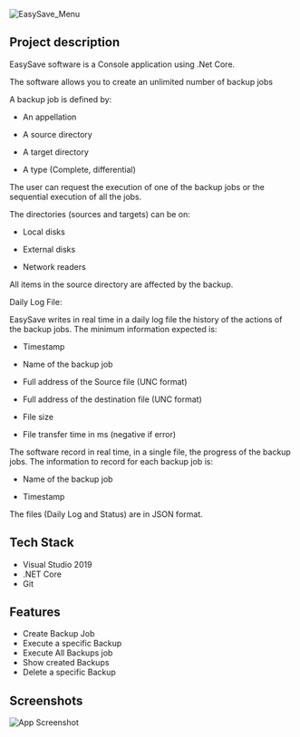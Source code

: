 

![EasySave_Menu](https://user-images.githubusercontent.com/93043965/146800408-245c6184-b5d7-4d9b-b3e7-7bc618c5b26c.PNG)
## Project description

EasySave software is a Console application using .Net Core.

The software allows you to create an unlimited number of backup jobs

A backup job is defined by:

* An appellation

* A source directory

* A target directory

* A type (Complete, differential)

   
The user can request the execution of one of the backup jobs or the sequential execution of all the jobs.

The directories (sources and targets) can be on:

* Local disks

* External disks

* Network readers

All items in the source directory are affected by the backup.

Daily Log File:

EasySave writes in real time in a daily log file the history of the actions of the backup jobs. The minimum information expected is:

* Timestamp

* Name of the backup job

* Full address of the Source file (UNC format)

* Full address of the destination file (UNC format)

* File size

* File transfer time in ms (negative if error)

The software record in real time, in a single file, the progress of the backup jobs. The information to record for each backup job is:

* Name of the backup job

* Timestamp

The files (Daily Log and Status) are in JSON format. 
    

## Tech Stack

* Visual Studio 2019
* .NET Core 
* Git 


## Features

* Create Backup Job
* Execute a specific Backup 
* Execute All Backups job
* Show created Backups
* Delete a specific Backup 

## Screenshots

![App Screenshot](https://via.placeholder.com/468x300?text=App+Screenshot+Here)

